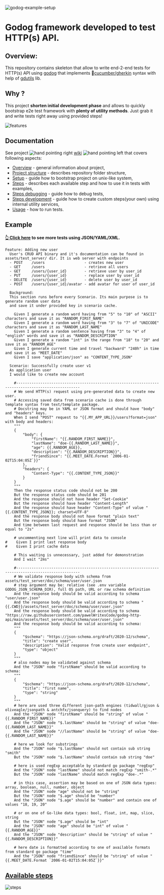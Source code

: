 ![godog-example-setup](https://github.com/pawelWritesCode/godog-http-api/actions/workflows/go.yml/badge.svg)

# Godog framework developed to test HTTP(s) API.

## Overview:

This repository contains skeleton that allow to write end-2-end tests for HTTP(s) API using [godog](https://github.com/cucumber/godog)
that implements 🥒[cucumber/gherkin](https://cucumber.io/docs/gherkin/) syntax with help of [gdutils](https://github.com/pawelWritesCode/gdutils) lib.

## Why ?
This project **shorten initial development phase** and allows to quickly bootstrap e2e test framework with **plenty of
utility methods**. Just grab it and write tests right away using provided steps!

![features](./assets/svg/features.svg)

## Documentation

See project ![hand pointing right](assets/gifs/hand-pointing-right.gif)  [wiki](https://github.com/pawelWritesCode/godog-http-api/wiki)  ![hand pointing left](assets/gifs/hand-pointing-left.gif) that covers following aspects:

* [Overview](https://github.com/pawelWritesCode/godog-http-api/wiki/Overview) - general information about project,
* [Project structure](https://github.com/pawelWritesCode/godog-http-api/wiki/Project-structure) - describes repository folder structure,
* [Setup](https://github.com/pawelWritesCode/godog-http-api/wiki/Set-up) - guide how to bootstrap project on unix-like system,
* [Steps](https://github.com/pawelWritesCode/godog-http-api/wiki/Steps) - describes each available step and how to use it in tests with examples,
* [Steps debugging](https://github.com/pawelWritesCode/godog-http-api/wiki/Steps-debugging) - guide how to debug tests,
* [Steps development](https://github.com/pawelWritesCode/godog-http-api/wiki/Steps-development) - guide how to create custom steps(your own) using internal utility services,
* [Usage](https://github.com/pawelWritesCode/godog-http-api/wiki/Usage) - how to run tests.

## Example

#### [👆 Click here](https://github.com/pawelWritesCode/godog-http-api/blob/main/features) to see more tests using JSON/YAML/XML.

```cucumber
Feature: Adding new user
  User's CRUD API binary and it's documentation can be found in assets/test_server/ dir. It is web server with endpoints
  - POST    /users                  - creates new user
  - GET     /users                  - retrieve all users
  - GET     /users/{user_id}        - retrieve user by user_id
  - PUT     /users/{user_id}        - replace user by user_id
  - DELETE  /users/{user_id}        - delete user by user_id
  - POST    /users/{user_id}/avatar - add avatar for user of user_id

  Background:
  This section runs before every Scenario. Its main purpose is to generate random user data
  and save it under provided key in scenario cache.

    Given I generate a random word having from "5" to "10" of "ASCII" characters and save it as "RANDOM_FIRST_NAME"
    Given I generate a random word having from "3" to "7" of "UNICODE" characters and save it as "RANDOM_LAST_NAME"
    Given I generate a random sentence having from "3" to "4" of "english" words and save it as "RANDOM_DESCRIPTION"
    Given I generate a random "int" in the range from "18" to "20" and save it as "RANDOM_AGE"
    Given I generate current time and travel "backward" "240h" in time and save it as "MEET_DATE"
    Given I save "application/json" as "CONTENT_TYPE_JSON"

  Scenario: Successfully create user v1
  As application user
  I would like to create new account

    #---------------------------------------------------------------------------------------------------
    # We send HTTP(s) request using pre-generated data to create new user.
    # Accessing saved data from scenario cache is done through template syntax from text/template package.
    # Docstring may be in YAML or JSON format and should have "body" and "headers" keys.
    When I send "POST" request to "{{.MY_APP_URL}}/users?format=json" with body and headers:
    """
    {
        "body": {
            "firstName": "{{.RANDOM_FIRST_NAME}}",
            "lastName": "doe-{{.RANDOM_LAST_NAME}}",
            "age": {{.RANDOM_AGE}},
            "description": "{{.RANDOM_DESCRIPTION}}",
            "friendSince": "{{.MEET_DATE.Format `2006-01-02T15:04:05Z`}}"
        },
        "headers": {
            "Content-Type": "{{.CONTENT_TYPE_JSON}}"
        }
    }
    """
    Then the response status code should not be 200
    But the response status code should be 201
    And the response should not have header "Set-Cookie"
    But the response should have header "Content-Length"
    And the response should have header "Content-Type" of value "{{.CONTENT_TYPE_JSON}}; charset=UTF-8"
    And the response body should not have format "plain text"
    But the response body should have format "JSON"
    And time between last request and response should be less than or equal to "2s"

    # uncommenting next line will print data to console
#    Given I print last response body
#    Given I print cache data

    # This waiting is unnecessary, just added for demonstration
    And I wait "2ms"

    #---------------------------------------------------------------------------------------------------
    # We validate response body with schema from assets/test_server/doc/schema/user/user.json
    # step argument may be: relative (see .env variable GODOG_JSON_SCHEMA_DIR), full OS path, URL or raw schema definition
    And the response body should be valid according to schema "user/user.json"
    And the response body should be valid according to schema "{{.CWD}}/assets/test_server/doc/schema/user/user.json"
    And the response body should be valid according to schema "https://raw.githubusercontent.com/pawelWritesCode/godog-http-api/main/assets/test_server/doc/schema/user/user.json"
    And the response body should be valid according to schema:
    """
    {
        "$schema": "https://json-schema.org/draft/2020-12/schema",
        "title": "create user",
        "description": "Valid response from create user endpoint",
        "type": "object"
    }
    """
    # also nodes may be validated against schema
    And the "JSON" node "firstName" should be valid according to schema:
    """
    {
        "$schema": "https://json-schema.org/draft/2020-12/schema",
        "title": "first name",
        "type": "string"
    }
    """
    # here are used three different json-path engines (tidwall/gjson & oliveagle/jsonpath & antchfx/jsonquery) to find nodes
    And the "JSON" node "firstName" should be "string" of value "{{.RANDOM_FIRST_NAME}}"
    And the "JSON" node "$.lastName" should be "string" of value "doe-{{.RANDOM_LAST_NAME}}"
    And the "JSON" node "//lastName" should be "string" of value "doe-{{.RANDOM_LAST_NAME}}"

    # here we look for substrings
    And the "JSON" node "$.lastName" should not contain sub string "smith"
    But the "JSON" node "$.lastName" should contain sub string "doe"

    # here is used regExp acceptable by standard go package "regExp"
    And the "JSON" node "lastName" should not match regExp "smith-.*"
    But the "JSON" node "lastName" should match regExp "doe-.*"

    # in this case, assertion may be based on one of JSON data types: array, boolean, null, number, object
    And the "JSON" node "age" should not be "string"
    But the "JSON" node "$.age" should be "number"
    And the "JSON" node "$.age" should be "number" and contain one of values "18, 19, 20"

    # or on one of Go-like data types: bool, float, int, map, slice, string
    But the "JSON" node "$.age" should be "int"
    And the "JSON" node "age" should be "int" of value "{{.RANDOM_AGE}}"
    And the "JSON" node "description" should be "string" of value "{{.RANDOM_DESCRIPTION}}"

    # here date is formatted according to one of available formats from standard go package "time"
    And the "JSON" node "friendSince" should be "string" of value "{{.MEET_DATE.Format `2006-01-02T15:04:05Z`}}"
```

## [Available steps](https://github.com/pawelWritesCode/godog-http-api/blob/main/main_test.go#L74)

![steps](./assets/svg/steps.svg)